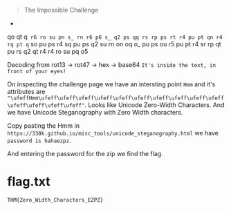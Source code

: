 > The Impossible Challenge

-

qo qt q` r6 ro su pn s_ rn r6 p6 s_ q2 ps qq rs rp ps rt r4 pu pt qn r4 rq pt q` so pu ps r4 sq pu ps q2 su rn on oq o_ pu ps ou r5 pu pt r4 sr rp qt pu rs q2 qt r4 r4 ro su pq o5

Decoding from rot13 -> rot47 -> hex -> base64 `It's inside the text, in front of your eyes!`

On inspecting the challenge page we have an intersting point `Hmm` and it's attributes are `"‌‌‌‌‍\ufeff‌‌Hmm‌‌‌‌‍‌‍‌‌‌‌‍\ufeff‌\ufeff‌‌‌‌‍\ufeff‌\ufeff‌‌‌‌‍\ufeff‍\ufeff‌‌‌‌‍\ufeff\ufeff‌‌‌‌‍\ufeff‌‌‌‌‌‍‍‌‌‌‌‌‌‌‌‌‌‌‌‍‍‌‌‌‌‍\ufeff‌\ufeff‌‌‌‌‌‌‌‌‌‌‌‍‌‌‌‌‌‍‌‍‌‌‌‌‍‌‌‌‌‌‍‌‍‌‌‌‌‍‍‍‌‌‌‌‍\ufeff‌‌‌‌‍\ufeff‌‌‌‌‌‌‍\ufeff"`. Looks like Unicode Zero-Width Characters. And we have Unicode Steganography with Zero Width characters.

Copy pasting the Hmm in `https://330k.github.io/misc_tools/unicode_steganography.html` we have `password is hahaezpz`.

And entering the password for the zip we find the flag.

# flag.txt

```
THM{Zero_Width_Characters_EZPZ}
```